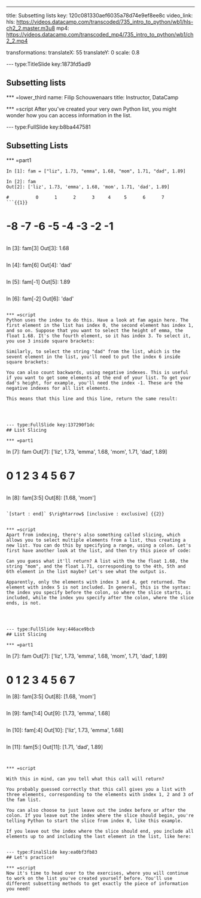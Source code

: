 ---
title: Subsetting lists
key: 120c081330aef6035a78d74e9ef8ee8c
video_link:
    hls: https://videos.datacamp.com/transcoded/735_intro_to_python/wb1/hls-ch2_2.master.m3u8
    mp4: https://videos.datacamp.com/transcoded_mp4/735_intro_to_python/wb1/ch2_2.mp4

transformations:
    translateX: 55
    translateY: 0
    scale: 0.8

--- type:TitleSlide key:1873fd5ad9
## Subsetting lists


*** =lower_third
name: Filip Schouwenaars
title: Instructor, DataCamp

*** =script
After you've created your very own Python list, you might wonder how you can access information in the list. 




--- type:FullSlide key:b8ba447581
## Subsetting Lists

*** =part1
```
In [1]: fam = ["liz", 1.73, "emma", 1.68, "mom", 1.71, "dad", 1.89]

In [2]: fam
Out[2]: ['liz', 1.73, 'emma', 1.68, 'mom', 1.71, 'dad', 1.89]
```
```
#          0      1      2      3     4     5      6      7
```{{1}}
```
#         -8     -7     -6     -5    -4    -3     -2     -1
 
```{{4}}

```
In [3]: fam[3]
Out[3]: 1.68
```{{2}}
```
In [4]: fam[6]
Out[4]: 'dad'
```{{3}}
```
In [5]: fam[-1]
Out[5]: 1.89
```{{5}}
```
In [6]: fam[-2]
Out[6]: 'dad'
```{{6}}

*** =script
Python uses the index to do this. Have a look at fam again here. The first element in the list has index 0, the second element has index 1, and so on. Suppose that you want to select the height of emma, the float 1.68. It's the fourth element, so it has index 3. To select it, you use 3 inside square brackets:

Similarly, to select the string "dad" from the list, which is the sevent element in the list, you'll need to put the index 6 inside square brackets:

You can also count backwards, using negative indexes. This is useful if you want to get some elements at the end of your list. To get your dad's height, for example, you'll need the index -1. These are the negative indexes for all list elements.

This means that this line and this line, return the same result:




--- type:FullSlide key:137290f1dc
## List Slicing

*** =part1
```
In [7]: fam
Out[7]: ['liz', 1.73, 'emma', 1.68, 'mom', 1.71, 'dad', 1.89]
#          0      1      2      3     4     5      6      7
```

```
In [8]: fam[3:5]
Out[8]: [1.68, 'mom']
```{{1}}

`[start : end]` $\rightarrow$ [inclusive : exclusive] {{2}}


*** =script
Apart from indexing, there's also something called slicing, which allows you to select multiple elements from a list, thus creating a new list. You can do this by specifying a range, using a colon. Let's first have another look at the list, and then try this piece of code:

Can you guess what it'll return? A list with the the float 1.68, the string "mom", and the float 1.71, corresponding to the 4th, 5th and 6th element in the list maybe? Let's see what the output is.

Apparently, only the elements with index 3 and 4, get returned. The element with index 5 is not included. In general, this is the syntax: the index you specify before the colon, so where the slice starts, is included, while the index you specify after the colon, where the slice ends, is not.




--- type:FullSlide key:446ace9bcb
## List Slicing

*** =part1
```
In [7]: fam
Out[7]: ['liz', 1.73, 'emma', 1.68, 'mom', 1.71, 'dad', 1.89]
#          0      1      2      3     4     5      6      7

In [8]: fam[3:5]
Out[8]: [1.68, 'mom']
```
```
In [9]: fam[1:4]
Out[9]: [1.73, 'emma', 1.68]
``` {{1}}
```
In [10]: fam[:4]
Out[10]: ['liz', 1.73, 'emma', 1.68]
``` {{2}}
```
In [11]: fam[5:]
Out[11]: [1.71, 'dad', 1.89]
``` {{3}}


*** =script

With this in mind, can you tell what this call will return?

You probably guessed correctly that this call gives you a list with three elements, corresponding to the elements with index 1, 2 and 3 of the fam list.

You can also choose to just leave out the index before or after the colon. If you leave out the index where the slice should begin, you're telling Python to start the slice from index 0, like this example.

If you leave out the index where the slice should end, you include all elements up to and including the last element in the list, like here:


--- type:FinalSlide key:ea0bf3fb83
## Let's practice!

*** =script
Now it's time to head over to the exercises, where you will continue to work on the list you've created yourself before. You'll use different subsetting methods to get exactly the piece of information you need!